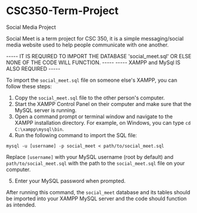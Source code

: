 # CSC350-Term-Project
Social Media Project

Social Meet is a term project for CSC 350, it is a simple messaging/social media website used to help people communicate with one another.


----- IT IS REQUIRED TO IMPORT THE DATABASE 'social_meet.sql' OR ELSE NONE OF THE CODE WILL FUNCTION. -----
----- XAMPP and MySql IS ALSO REQUIRED -----


To import the `social_meet.sql` file on someone else's XAMPP, you can follow these steps:

1. Copy the `social_meet.sql` file to the other person's computer.
2. Start the XAMPP Control Panel on their computer and make sure that the MySQL server is running.
3. Open a command prompt or terminal window and navigate to the XAMPP installation directory. For example, on Windows, you can type `cd C:\xampp\mysql\bin`.
4. Run the following command to import the SQL file:

```
mysql -u [username] -p social_meet < path/to/social_meet.sql
```

Replace `[username]` with your MySQL username (root by default) and `path/to/social_meet.sql` with the path to the `social_meet.sql` file on your computer.

5. Enter your MySQL password when prompted.

After running this command, the `social_meet` database and its tables should be imported into your XAMPP MySQL server and the code should function as intended.
